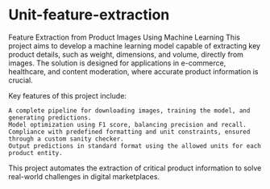 # Unit-feature-extraction
Feature Extraction from Product Images Using Machine Learning
This project aims to develop a machine learning model capable of extracting key product details, such as weight, dimensions, and volume, directly from images. The solution is designed for applications in e-commerce, healthcare, and content moderation, where accurate product information is crucial.

Key features of this project include:

    A complete pipeline for downloading images, training the model, and generating predictions.
    Model optimization using F1 score, balancing precision and recall.
    Compliance with predefined formatting and unit constraints, ensured through a custom sanity checker.
    Output predictions in standard format using the allowed units for each product entity.

This project automates the extraction of critical product information to solve real-world challenges in digital marketplaces.
